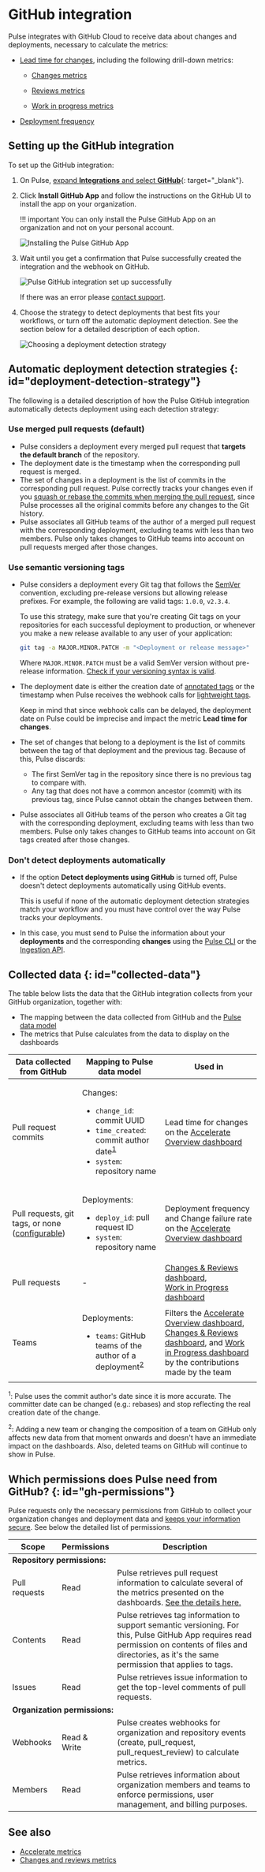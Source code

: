 # GitHub integration

Pulse integrates with GitHub Cloud to receive data about changes and deployments, necessary to calculate the metrics:

-   [Lead time for changes](../metrics/accelerate.md#lead-time-for-changes), including the following drill-down metrics:

    -   [Changes metrics](../metrics/accelerate-changes.md#changes-metrics)

    -   [Reviews metrics](../metrics/accelerate-changes.md#reviews-metrics)

    -   [Work in progress metrics](../metrics/accelerate-wip.md)

-   [Deployment frequency](../metrics/accelerate.md#deployment-frequency)

## Setting up the GitHub integration

To set up the GitHub integration:

1.  On Pulse, [expand **Integrations** and select **GitHub**](https://app.pulse.codacy.com/integrations/github){: target="_blank"}.

1.  Click **Install GitHub App** and follow the instructions on the GitHub UI to install the app on your organization.

    !!! important
        You can only install the Pulse GitHub App on an organization and not on your personal account.

    ![Installing the Pulse GitHub App](images/ghi-installing.png)

1.  Wait until you get a confirmation that Pulse successfully created the integration and the webhook on GitHub.

    ![Pulse GitHub integration set up successfully](images/ghi-ok.png)

    If there was an error please [contact support](mailto:pulsesupport@codacy.com).

1.  Choose the strategy to detect deployments that best fits your workflows, or turn off the automatic deployment detection. See the section below for a detailed description of each option.

    ![Choosing a deployment detection strategy](images/ghi-strategy.png)

## Automatic deployment detection strategies {: id="deployment-detection-strategy"}

The following is a detailed description of how the Pulse GitHub integration automatically detects deployment using each detection strategy:

### Use merged pull requests (default)

-   Pulse considers a deployment every merged pull request that **targets the default branch** of the repository.
-   The deployment date is the timestamp when the corresponding pull request is merged.
-   The set of changes in a deployment is the list of commits in the corresponding pull request. Pulse correctly tracks your changes even if you [squash or rebase the commits when merging the pull request](https://docs.github.com/en/repositories/configuring-branches-and-merges-in-your-repository/configuring-pull-request-merges/about-merge-methods-on-github), since Pulse processes all the original commits before any changes to the Git history.
-   Pulse associates all GitHub teams of the author of a merged pull request with the corresponding deployment, excluding teams with less than two members. Pulse only takes changes to GitHub teams into account on pull requests merged after those changes.

### Use semantic versioning tags

-   Pulse considers a deployment every Git tag that follows the [SemVer](https://semver.org) convention, excluding pre-release versions but allowing release prefixes. For example, the following are valid tags: `1.0.0`, `v2.3.4`.

    To use this strategy, make sure that you're creating Git tags on your repositories for each successful deployment to production, or whenever you make a new release available to any user of your application:

    ```bash
    git tag -a MAJOR.MINOR.PATCH -m "<Deployment or release message>"
    ```

    Where `MAJOR.MINOR.PATCH` must be a valid SemVer version without pre-release information. [Check if your versioning syntax is valid](https://regex101.com/r/NVAtiz/1).

-   The deployment date is either the creation date of [annotated tags](https://git-scm.com/book/en/v2/Git-Basics-Tagging#_annotated_tags) or the timestamp when Pulse receives the webhook calls for [lightweight tags](https://git-scm.com/book/en/v2/Git-Basics-Tagging#_lightweight_tags).

    Keep in mind that since webhook calls can be delayed, the deployment date on Pulse could be imprecise and impact the metric **Lead time for changes**.

-   The set of changes that belong to a deployment is the list of commits between the tag of that deployment and the previous tag. Because of this, Pulse discards:

    -   The first SemVer tag in the repository since there is no previous tag to compare with.
    -   Any tag that does not have a common ancestor (commit) with its previous tag, since Pulse cannot obtain the changes between them.

-   Pulse associates all GitHub teams of the person who creates a Git tag with the corresponding deployment, excluding teams with less than two members. Pulse only takes changes to GitHub teams into account on Git tags created after those changes.

### Don't detect deployments automatically

-   If the option **Detect deployments using GitHub** is turned off, Pulse doesn't detect deployments automatically using GitHub events.

    This is useful if none of the automatic deployment detection strategies match your workflow and you must have control over the way Pulse tracks your deployments.

-   In this case, you must send to Pulse the information about your **deployments** and the corresponding **changes** using the [Pulse CLI](../cli/cli.md) or the [Ingestion API](https://ingestion.pulse.codacy.com/v1/api-docs).

## Collected data {: id="collected-data"}

The table below lists the data that the GitHub integration collects from your GitHub organization, together with:

-   The mapping between the data collected from GitHub and the [Pulse data model](https://ingestion.pulse.codacy.com/v1/api-docs#tocs_event)
-   The metrics that Pulse calculates from the data to display on the dashboards

<table>
<thead>
<tr>
<th><strong>Data collected from GitHub</strong></th>
<th><strong>Mapping to Pulse data model</strong></th>
<th><strong>Used in</strong></th>
</tr>
</thead>
<tbody>
<tr>
    <td>Pull request commits</td>
    <td>
        <p>Changes:</p>
        <ul>
            <li><code>change_id</code>: commit UUID</li>
            <li><code>time_created</code>: commit author date<sup><a href="#commit-author-date">1</a></sup></li>
            <li><code>system</code>: repository name</li>
        </ul>
    </td>
    <td>Lead time for changes on the <a href="../../metrics/accelerate/">Accelerate Overview dashboard</a></td>
</tr>
<tr>
    <td>Pull requests, git tags, or none (<a href="#deployment-detection-strategy">configurable</a>)</td>
    <td>
        <p>Deployments:</p>
        <ul>
            <li><code>deploy_id</code>: pull request ID</li>
            <li><code>system</code>: repository name</li>
        </ul>
    </td>
    <td>Deployment frequency and Change failure rate on the <a href="../../metrics/accelerate/">Accelerate Overview dashboard</a></td>
</tr>
<tr>
    <td>Pull requests</td>
    <td>
        -
    </td>
    <td><a href="../../metrics/accelerate-changes/">Changes & Reviews dashboard</a>,<br/><a href="../../metrics/accelerate-wip/">Work in Progress dashboard</a></td>
</tr>
<tr>
    <td>Teams</td>
    <td>
        <p>Deployments:</p>
        <ul>
            <li><code>teams</code>: GitHub teams of the author of a deployment<sup><a href="#deployment-teams">2</a></sup></li>
        </ul>
    </td>
    <td>Filters the <a href="../../metrics/accelerate/">Accelerate Overview dashboard</a>, <a href="../../metrics/accelerate-changes/">Changes & Reviews dashboard</a>, and <a href="../../metrics/accelerate-wip/">Work in Progress dashboard</a> by the contributions made by the team</td>
</tr>
</table>

<sup><span id="commit-author-date">1</span></sup>: Pulse uses the commit author's date since it is more accurate. The committer date can be changed (e.g.: rebases) and stop reflecting the real creation date of the change.

<sup><span id="deployment-teams">2</span></sup>: Adding a new team or changing the composition of a team on GitHub only affects new data from that moment onwards and doesn't have an immediate impact on the dashboards. Also, deleted teams on GitHub will continue to show in Pulse.

## Which permissions does Pulse need from GitHub? {: id="gh-permissions"}

Pulse requests only the necessary permissions from GitHub to collect your organization changes and deployment data and [keeps your information secure](https://security.codacy.com/). See below the detailed list of permissions.

<table>
  <colgroup>
    <col width="20%"/>
    <col width="20%"/>
    <col width="60%"/>
  </colgroup>
  <thead>
    <tr>
      <th>Scope</th>
      <th>Permissions</th>
      <th>Description</th>
    </tr>
  </thead>
  <tbody>
    <tr>
      <td colspan="3"><strong>Repository permissions:</strong></td>
    </tr>
    <tr>
      <td>Pull requests</td>
      <td>Read</td>
      <td>Pulse retrieves pull request information to calculate several of the metrics presented on the dashboards. <a href="#collected-data">See the details here.</a></td>
    </tr>
    <tr>
      <td>Contents</td>
      <td>Read</td>
      <td>Pulse retrieves tag information to support semantic versioning. For this, Pulse GitHub App requires read permission on contents of files and directories, as it's the same permission that applies to tags.</td>
    </tr>
    <tr>
      <td>Issues</td>
      <td>Read</td>
      <td>Pulse retrieves issue information to get the top-level comments of pull requests.</td>
    </tr>
    <tr>
      <td colspan="3"><strong>Organization permissions:</strong></td>
    </tr>
    <tr>
      <td>Webhooks</td>
      <td>Read & Write</td>
      <td>Pulse creates webhooks for organization and repository events (create, pull_request, pull_request_review) to calculate metrics. </td>
    </tr>
    <tr>
      <td>Members</td>
      <td>Read</td>
      <td>Pulse retrieves information about organization members and teams to enforce permissions, user management, and billing purposes.</td>
    </tr>
  </tbody>
</table>

## See also

-   [Accelerate metrics](../metrics/accelerate.md)
-   [Changes and reviews metrics](../metrics/accelerate-changes.md)
